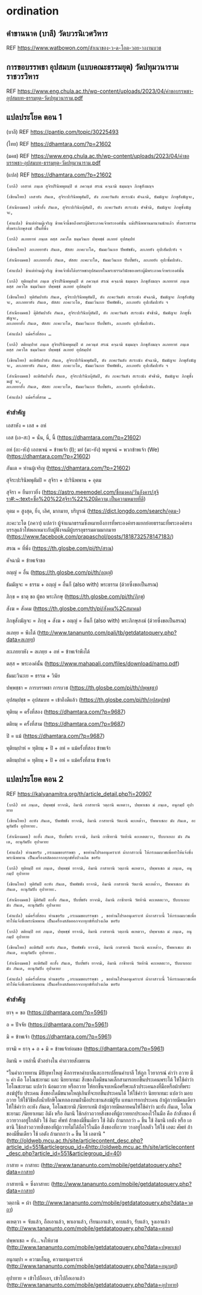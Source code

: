 # ordination

## คำขานนาค (บาลี) วัดบวรนิเวศวิหาร
REF https://www.watbowon.com/สำเนาของ-ว-ด-โอต-วอย-างงานบวช

## การขอบรรพชา อุปสมบท (แบบคณะธรรมยุต) วัดปทุมวนาราม ราชวรวิหาร
REF https://www.eng.chula.ac.th/wp-content/uploads/2023/04/คำขอบรรพชา-อุปสมบท-ธรรมยุต-วัดปทุมวนาราม.pdf

## แปลประโยค ตอน 1

(บาลี) REF https://pantip.com/topic/30225493

(ไทย) REF https://dhamtara.com/?p=21602

(มคธ) REF https://www.eng.chula.ac.th/wp-content/uploads/2023/04/คำขอบรรพชา-อุปสมบท-ธรรมยุต-วัดปทุมวนาราม.pdf

(แปล) REF https://dhamtara.com/?p=21602

```
(บาลี) เอสาหํ ภนฺเต สุจิรปรินิพพุตมฺปิ ตํ ภควนฺตํ สรณํ คจฺฉามิ ธมฺมญฺจ ภิกขุสังฆญฺจ

(เขียนไทย) เอสาหัง ภันเต, สุจิระปะรินิพพุตัมปิ, ตัง ภะคะวันตัง สะระณัง คัจฉามิ, ธัมมัญจะ ภิกขุสังฆัญจะ,

(สำเนียงมคธ) เอซ้าฮั้ง ภันเต, สุจิระปะรินิบบุ๊ตัมปิ, ตัง ภะคะวันตัง สะระณัง คัจช้ามิ, ธัมมัญจะ ภิกขุซั้งฆัญจะ,

(คำแปล) ข้าแต่ท่านผู้เจริญ ข้าพเจ้านี้ขอถึงพระผู้มีพระภาคเจ้าพระองค์นั้น แม้ปรินิพพานมานานนักแล้ว ทั้งพระธรรม ทั้งพระภิกษุสงฆ์ เป็นที่พึ่ง

(บาลี) ลเภยยาหํ ภนฺเต ตสฺส ภควโต ธมฺมวินเย ปพฺพชฺชํ ลเภยยํ อุปสมฺปทํ

(เขียนไทย) ละเภยยาหัง ภันเต, ตัสสะ ภะคะวะโต, ธัมมะวินะเย ปัพพัชชัง, ละเภยยัง อุปะสัมปะทัง ฯ

(สำเนียงมคธ) ละเภยยาฮั้ง ภันเต, ตัสสะ ภะคะวะโต, ธัมมะวินะเย ปับบั๊ชยัง, ละเภยยัง อุปะซั้มปะดัง.

(คำแปล) ข้าแต่ท่านผู้เจริญ ข้าพเจ้าพึงได้บรรพชาอุปสมบทในพระธรรมวินัยของพระผู้มีพระภาคเจ้าพระองค์นั้น

(บาลี) ทุติยมฺปาหํ ภนฺเต สุจิรปรินิพพุตมฺปิ ตํ ภควนฺตํ สรณํ คจฺฉามิ ธมฺมญฺจ ภิกขุสังฆญฺจ ลเภยยาหํ ภนฺเต ตสฺส ภควโต ธมฺมวินเย ปพฺพชฺชํ ลเภยยํ อุปสมฺปทํ

(เขียนไทย) ทุติยัมปาหัง ภันเต, สุจิระปะรินิพพุตัมปิ, ตัง ภะคะวันตัง สะระณัง คัจฉามิ, ธัมมัญจะ ภิกขุสังฆัญจะ, ละเภยยาหัง ภันเต, ตัสสะ ภะคะวะโต, ธัมมะวินะเย ปัพพัชชัง, ละเภยยัง อุปะสัมปะทัง ฯ

(สำเนียงมคธ) ดุ๊ติยัมปาฮัง ภันเต, สุจิระปะรินิบบุ๊ตัมปิ, ตัง ภะคะวันตัง สะระณัง คัจช้ามิ, ธัมมัญจะ ภิกขุซั้งฆัญจะ,
ละเภยยาฮั้ง ภันเต, ตัสสะ ภะคะวะโต, ธัมมะวินะเย ปับบั๊ชยัง, ละเภยยัง อุปะซั้มปะดัง.

(คำแปล) แม้ครั้งที่สอง …

(บาลี) ตติยมฺปาหํ ภนฺเต สุจิรปรินิพพุตมฺปิ ตํ ภควนฺตํ สรณํ คจฺฉามิ ธมฺมญฺจ ภิกขุสังฆญฺจ ลเภยยาหํ ภนฺเต ตสฺส ภควโต ธมฺมวินเย ปพฺพชฺชํ ลเภยยํ อุปสมฺปทํ

(เขียนไทย) ตะติยัมปาหัง ภันเต, สุจิระปะรินิพพุตัมปิ, ตัง ภะคะวันตัง สะระณัง คัจฉามิ, ธัมมัญจะ ภิกขุสังฆัญจะ, ละเภยยาหัง ภันเต, ตัสสะ ภะคะวะโต, ธัมมะวินะเย ปัพพัชชัง, ละเภยยัง อุปะสัมปะทัง ฯ

(สำเนียงมคธ) ตะติยัมปาฮั้ง ภันเต, สุจิระปะรินิบบุ๊ตัมปิ, ตัง ภะคะวันตัง สะระณัง คัจช้ามิ, ธัมมัญจะ ภิกขุซั้งฆญั จะ,
ละเภยยาฮั้ง ภันเต, ตัสสะ ภะคะวะโต, ธัมมะวินะเย ปับบั๊ชยัง, ละเภยยัง อุปะซั้มปะดัง.

(คำแปล) แม้ครั้งที่สาม …

```

### คำสำคัญ

เอสาหัง = เอส + อหํ

เอส (เอ-สะ) = นั่น, นี่, นี้ (https://dhamtara.com/?p=21602)

อหํ (อะ-หัง) เอกพจน์ = ข้าพเจ้า (I); มยํ (มะ-ยัง) พหูพจน์ = พวกข้าพเจ้า (We) (https://dhamtara.com/?p=21602)

ภันเต = ท่านผู้เจริญ (https://dhamtara.com/?p=21602)

สุจิระปะรินิพพุตัมปิ = สุจิรา + ปะรินิพพาน + อุตม

สุจิรา = ยืนยาวยิ่ง (https://astro.meemodel.com/ชื่อมงคล/วันอังคาร/สุจิรา#:~:text=ชื่อ%20%22สุจิรา%22%20มีความ,เป็นความหมายที่ดี)

อุตม = สูงสุด, ยิ่ง, เลิศ, มากมาย, บริบูรณ์ (https://dict.longdo.com/search/อุตม-)

ภะคะวะโต (ภควา) แปลว่า ผู้จำแนกธรรมซึ่งหมายถึงการที่พระองค์ทรงแยกย่อยธรรมะที่พระองค์ทรงบรรลุแล้วให้พอเหมาะกับผู้ฟังจนมีผู้บรรลุธรรมตามมากมาย (https://www.facebook.com/prapaschol/posts/1818732578147183/) 

สรณ = ที่พึ่ง (https://th.glosbe.com/pi/th/สรณ)

คัจฉามิ = ข้าพเจ้าขอ 

อญฺญํ = อื่น (https://th.glosbe.com/pi/th/อญฺญํ)

ธัมมัญจะ = ธรรม + อญฺญํ = อื่นก็ (also with) พระธรรม (ด้วยซึ่งขอเป็นสรณ)

ภิกฺข = ธาตุ ขอ ผู้ขอ พระภิกษุ (https://th.glosbe.com/pi/th/ภิกฺขุ)

สังฆ = สังคม (https://th.glosbe.com/th/pi/สังคม%2Cสมาคม)

ภิกขุสังฆัญจะ = ภิกฺขุ + สังฆ + อญฺญํ = อื่นก็ (also with) พระภิกษุสงฆ์ (ด้วยซึ่งขอเป็นสรณ)

ลเภยฺย = พึงได้ (http://www.tananunto.com/pali/tb/getdatatoquery.php?data=ลเภยฺย)

ละเภยยาหัง = ลเภยฺย + อหํ = ข้าพเจ้าพึงได้

ตสฺส = พระองค์นั้น (https://www.mahapali.com/files/download/namo.pdf)

ธัมมะวินะเย = ธรรม + วินัย

ปพฺพชฺชา = การบรรพชา  การบวช (https://th.glosbe.com/pi/th/ปพฺพชฺชา)

อุปสมฺปชฺช = อุปสมบท = เข้าถึงดีแล้ว (https://th.glosbe.com/pi/th/อุปสมฺปชฺช)

ทุติยมฺ = ครั้งที่สอง (https://dhamtara.com/?p=9687)

ตติยมฺ = ครั้งที่สาม (https://dhamtara.com/?p=9687)

ปิ = แม้ (https://dhamtara.com/?p=9687)

ทุติยมฺปาหํ = ทุติยมฺ + ปิ + อหํ = แม้ครั้งที่สอง ข้าพเจ้า

ตติยมฺปาหํ = ทุติยมฺ + ปิ + อหํ = แม้ครั้งที่สาม ข้าพเจ้า

## แปลประโยค ตอน 2

REF https://kalyanamitra.org/th/article_detail.php?i=20907

```
(บาลี) อหํ ภนฺเต, ปพฺพชฺชํ ยาจามิ, อิมานิ กาสายานิ วตฺถานิ คเหตวา, ปพฺพาเชถ มํ ภนฺเต, อนุกมฺปํ อุปาทาย

(เขียนไทย) อะหัง ภันเต, ปัพพัชชัง ยาจามิ, อิมานิ กาสายานิ วัตถานิ คะเหต๎วา, ปัพพาเชถะ มัง ภันเต, อะมุกัมปัง อุปาทายะ.

(สำเนียงมคธ) อะฮั้ง ภันเต, ปับบั้ชยัง ยาจามิ, อิมานิ กาซ๊ายานิ วัตท้านิ คะเหตตะวา, ปับบาเยถะ มัง ภันเต, อะนุกัมปัง อุปาดายะ

(คำแปล) ท่านขอรับ ,กระผมขอบรรพชา , ขอท่านโปรดอนุเคราะห์ ผ้ากาสาวะนี้ ให้กระผมบวชเพื่อทำให้แจ้งซึ่งพระนิพพาน เป็นเครื่องสลัดออกจากทุกข์ทั้งปวงเถิด ขอรับ

(บาลี) ทุติยมฺปิ อหํ ภนฺเต, ปพฺพชฺชํ ยาจามิ, อิมานิ กาสายานิ วตฺถานิ คเหตวา, ปพฺพาเชถ มํ ภนฺเต, อนุกมฺปํ อุปาทาย

(เขียนไทย) ทุติยัมปิ อะหัง ภันเต, ปัพพัชชัง ยาจามิ, อิมานิ กาสายานิ วัตถานิ คะเหต๎วา, ปัพพาเชถะ มัง ภันเต, อะนุกัมปัง อุปาทายะ.

(สำเนียงมคธ) ดุ๊ติยัมปิ อะฮั้ง ภันเต, ปับบั้ชยัง ยาจามิ, อิมานิ กาซ๊ายานิ วัตท้านิ คะเหตตะวา, ปับบาเยถะ มัง ภันเต, อะนุกัมปัง อุปาดายะ

(คำแปล) แม้ครั้งที่สอง ท่านขอรับ ,กระผมขอบรรพชา , ขอท่านโปรดอนุเคราะห์ ผ้ากาสาวะนี้ ให้กระผมบวชเพื่อทำให้แจ้งซึ่งพระนิพพาน เป็นเครื่องสลัดออกจากทุกข์ทั้งปวงเถิด ขอรับ

(บาลี) ตติยมฺปิ อหํ ภนฺเต, ปพฺพชฺชํ ยาจามิ, อิมานิ กาสายานิ วตฺถานิ คเหตวา, ปพฺพาเชถ มํ ภนฺเต, อนุกมฺปํ อุปาทาย

(เขียนไทย) ตะติยัมปิ อะหัง ภันเต, ปัพพัชชัง ยาจามิ, อิมานิ กาสายานิ วัตถานิ คะเหต๎วา, ปัพพาเชถะ มัง ภันเต, อะมุกัมปัง อุปาทายะ.

(สำเนียงมคธ) ตะติยัมปิ อะฮั้ง ภันเต, ปับบั้ชยัง ยาจามิ, อิมานิ กาซ๊ายานิ วัตท้านิ คะเหตตะวา, ปับบาเยถะ มัง ภันเต, อะนุกัมปัง อุปาดายะ

(คำแปล) แม้ครั้งที่สาม ท่านขอรับ ,กระผมขอบรรพชา , ขอท่านโปรดอนุเคราะห์ ผ้ากาสาวะนี้ ให้กระผมบวชเพื่อทำให้แจ้งซึ่งพระนิพพาน เป็นเครื่องสลัดออกจากทุกข์ทั้งปวงเถิด ขอรับ

```

### คำสำคัญ

ยาจฺ = ขอ (https://dhamtara.com/?p=5961)

อ = ปัจจัย (https://dhamtara.com/?p=5961)

มิ = ข้าพเจ้า (https://dhamtara.com/?p=5961)

ยาจมิ = ยาจฺ + อ + มิ  = ข้าพเจ้าย่อมขอ (https://dhamtara.com/?p=5961)

อิมานิ = เหล่านี้ ตัวอย่างใน คำถวายสังฆทาน 

"ในคำถวายทาน มีปัญหาใหญ่ คือการหาคำบาลีและการเปลี่ยนคำบาลี ให้ถูก ไวยากรณ์ คำว่า ถวาย มี ๒ คำ คือ โอโณชะยามะ และ นิยยาเทมะ สิ่งของใดมีขนาดเล็กสามารถยกขึ้นประเคนพระได้ ให้ใช้คำว่า โอโณชะยามะ แปลว่า น้อมถวาย หรือถวาย ให้ยกขึ้นจบเหนือศรีษะแล้วประเคนลงที่มือหรือผ้าที่พระสงฆ์ปูรับ ประเคน สิ่งของใดมีขนาดใหญ่เกินที่จะยกขึ้นประเคนได้ ให้ใช้คำว่า นิยยาเทมะ แปลว่า มอบถวาย ให้ใช้วิธีหลั่งน้ำทักษิโณทกลงบนฝ่ามือประธานสงฆ์ผู้รับ แทนการยกประเคน ถ้าผู้ถวายมีคนเดียวให้ใช้คำว่า อะหัง ภันเต, โอโณชะยามิ /นิยยาเทมิ ถ้าผู้ถวายมีหลายคนให้ใช้คำว่า มะยัง ภันเต, โอโณชะยามะ /นิยยาเทมะ อิมัง หรือ อิมานิ ใช้กล่าวถวายสิ่งของที่ผู้ถวายยกประคองไว้ในมือ คือ ถ้าสิ่งของ ที่ถวายวางอยู่ใกล้ตัว ใช้ อิมะ ศัพท์ ถ้าของมีชิ้นเดียว ใช้ อิมัง ถ้ามากกว่า ๑ ชิ้น ใช้ อิมานิ เอตัง หรือ เอตานิ ใช้กล่าวถวายสิ่งของที่ผู้ถวายไม่ได้ถือไว้ในมือ สิ่งของที่ถวาย วางอยู่ไกลตัว ให้ใช้ เอตะ ศัพท์ ถ้าของมีชิ้นเดียว ใช้ เอตัง ถ้ามากกว่า ๑ ชี้น ใช้ เอตานิ " (http://oldweb.mcu.ac.th/site/articlecontent_desc.php?article_id=551&articlegroup_id=4http://oldweb.mcu.ac.th/site/articlecontent_desc.php?article_id=551&articlegroup_id=40)

กาสาย = กาสายะ (http://www.tananunto.com/mobile/getdatatoquery.php?data=กาสาย)

กาสายานิ = ซึ่งกาสายะ (http://www.tananunto.com/mobile/getdatatoquery.php?data=กาสาย)

วตฺถานิ = ผ้า (http://www.tananunto.com/mobile/getdatatoquery.php?data=วตฺถา)

คเหตฺวา = จับแล้ว, ถือเอาแล้ว, พาเอาแล้ว, เรียนเอาแล้ว, คาบแล้ว, รับแล้ว, จูงเอาแล้ว (http://www.tananunto.com/mobile/getdatatoquery.php?data=คเหต)

ปพฺพาเชถ = ยัง…จงให้บวช (http://www.tananunto.com/mobile/getdatatoquery.php?data=ปพฺพาเชถ)

อนุกมฺปา = ความเอ็นดู, ความอนุเคราะห์ (http://www.tananunto.com/mobile/getdatatoquery.php?data=อนุกมฺป)

อุปาทาย = เข้าไปถือเอา, เข้าไปถือเอาแล้ว (http://www.tananunto.com/mobile/getdatatoquery.php?data=อุปาทาย)





     
